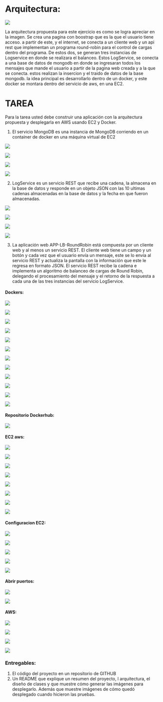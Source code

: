 # Arquitectura: 

![](https://i.postimg.cc/3JkRmS6V/tarea.png)

La arquitectura propuesta para este ejercicio es como se logra apreciar en la imagen. Se crea una pagina 
con boostrap que es la que el usuario tiene acceso. a partir de este, y el internet, se conecta a un 
cliente web y un api rest que implementan un programa round-robin para el control de cargas dentro del programa.
De estos dos, se generan tres instancias de Logservice en donde se realizara el balanceo. Estos LogService, 
se conecta a una base de datos de mongodb en donde se ingresaran todos los mensajes que mande el usuario a partir 
de la pagina web creada y a la que se conecta. estos realizan la insercion y el traido de datos de la base mongodb.
la idea principal es desarrollarlo dentro de un docker, y este docker se montara dentro del servicio de aws, en una EC2.

# TAREA

Para la tarea usted debe construir una aplicación con la arquitectura propuesta y desplegarla en AWS usando EC2 y Docker.


1) El servicio MongoDB es una instancia de MongoDB corriendo en un container de docker en una máquina virtual de EC2

![](https://i.postimg.cc/T1sDV47f/creacion-base-de-datos-mongodb-docker.png)

![](https://i.postimg.cc/zX9h34Hk/mongodb-docker-1.png)

![](https://i.postimg.cc/W4VJwrnF/mongodb-docker-2.png)

![](https://i.postimg.cc/1zKVCtCW/Capturemongodb-compass-connect.png)

2) LogService es un servicio REST que recibe una cadena, la almacena en la base de datos y responde en un objeto JSON con las 10 ultimas cadenas 
almacenadas en la base de datos y la fecha en que fueron almacenadas.

![](https://i.postimg.cc/4dN7rgjX/prueba-adicion-a-base-de-datos-de-manera-local.png)

![](https://i.postimg.cc/LXCYSWML/prueba-adicion-a-base-de-datos-de-manera-local-dbskin.png)

![](https://i.postimg.cc/NFKyjxgV/prueba-adicion-a-base-de-datos-de-manera-local-2.png)

![](https://i.postimg.cc/Pf7pF0yk/prueba-adicion-a-base-de-datos-de-manera-local-dbskin2.png)


3) La aplicación web APP-LB-RoundRobin está compuesta por un cliente web y al menos un servicio REST. El cliente web tiene un campo y un botón y cada 
vez que el usuario envía un mensaje, este se lo envía al servicio REST y actualiza la pantalla con la información que este le regresa en formato JSON. 
El servicio REST recibe la cadena e implementa un algoritmo de balanceo de cargas de Round Robin, delegando el procesamiento del mensaje y el retorno 
de la respuesta a cada una de las tres instancias del servicio LogService.

#### Dockers:

![](https://i.postimg.cc/L6ZYdvQg/crear-imagen-logservice.png)

![](https://i.postimg.cc/0yR69mhW/crear-imagen-roundrobin.png)

![](https://i.postimg.cc/htLXvvBS/imagenes-creadas.png)

![](https://i.postimg.cc/q7pz3rJ2/imagenes-consola-docker.png)

![](https://i.postimg.cc/VN459hvp/poner-a-correr-las-tres-instancias-en-docker-de-logservice.png)

![](https://i.postimg.cc/x8NC2T5V/docker-corriendo-imagenes.png)

![](https://i.postimg.cc/h4XbjL3c/corriendo-en-docker.png)

![](https://i.postimg.cc/XvvBPWR4/prueba-adicion-a-base-de-datos-de-manera-docker-1.png)

![](https://i.postimg.cc/yNr345K9/base-de-datos-adicion-docker.png)

![](https://i.postimg.cc/cHggsm1z/prueba-adicion-a-base-de-datos-de-manera-docker-2.png)

![](https://i.postimg.cc/tCHZjWKr/base-de-datos-adicion-docker-2.png)

![](https://i.postimg.cc/DydWymF7/base-de-datos-adicion-docker-3.png)

#### Repositorio Dockerhub:

![](https://i.postimg.cc/mggrLw8S/subiendo-al-repositorio.png)


#### EC2 aws:

![](https://i.postimg.cc/fRqRJ9PQ/crear-instancia-ec2-aws.png)

![](https://i.postimg.cc/7LCY7LvG/imagen-creacion-aws.png)

![](https://i.postimg.cc/s2tfJRyn/aws-parte1.png)

![](https://i.postimg.cc/kGCnkF2K/awsparte2.png)

![](https://i.postimg.cc/nr1HZjm5/aws-parte-3.png)

![](https://i.postimg.cc/h484VwYr/awsparte4.png)

![](https://i.postimg.cc/MKW65528/intancia-corriendo-parte-1.png)

![](https://i.postimg.cc/8zc1QCzK/conectarce-intancia.png)


#### Configuracion EC2:

![](https://i.postimg.cc/vm6bTS95/Captureconeccion-aws.png)

![](https://i.postimg.cc/XJS3Cccm/instalacion-java-1.png)

![](https://i.postimg.cc/pVBxmj9c/instalacion-java-2.png)

![](https://i.postimg.cc/sgMRH0Tb/instalacion-docker-parte-1.png)

![](https://i.postimg.cc/8zxg2B3c/instalacion-docker-parte-2.png)

#### Abrir puertos: 

![](https://i.postimg.cc/J4nwt2Ct/abriendo-todo-slos-puertos.png)

![](https://i.postimg.cc/MpCgPZMj/finalizacion-reglas.png)

#### AWS:

![](https://i.postimg.cc/sXyqznJj/coneccion-publica-aws.png)

![](https://i.postimg.cc/k50jbHQm/awsprueba-de-funcionamiento-1.png)

![](https://i.postimg.cc/FsrT33L7/awspruba-2.png)

![](https://i.postimg.cc/8z342Yn6/ultima-prueba-aws.png)



### Entregables:

1) El código del proyecto en un repositorio de GITHUB
2) Un README que explique un resumen del proyecto, l arquitectura, el diseño de clases y que muestre cómo generar las imágenes para desplegarlo. 
Además que muestre imágenes de cómo quedó desplegado cuando hicieron las pruebas.


   



